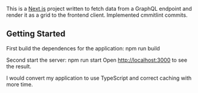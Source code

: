 This is a [Next.js](https://nextjs.org/) project written to fetch data from a GraphQL endpoint and render it as a grid to the frontend client. Implemented cmmitlint commits. 
## Getting Started

First build the dependences for the application:
npm run build

Second start the server:
npm run start
Open [http://localhost:3000](http://localhost:3000) to see the result.


I would convert my application to use TypeScript and correct caching with more time.

